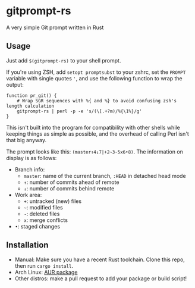 # gitprompt-rs

A very simple Git prompt written in Rust

## Usage

Just add `$(gitprompt-rs)` to your shell prompt.

If you're using ZSH, add `setopt promptsubst` to your zshrc, set the `PROMPT`
variable with single quotes `'`, and use the following function to wrap the
output:
```shell
function pr_git() {
    # Wrap SGR sequences with %{ and %} to avoid confusing zsh's length calculation
    gitprompt-rs | perl -p -e 's/(\[.+?m)/%{\1%}/g'
}
```
This isn't built into the program for compatibility with other shells while
keeping things as simple as possible, and the overhead of calling Perl isn't
that big anyway.

The prompt looks like this: `(master↑4↓7|+2~3-5x6•8)`. The information on
display is as follows:
- Branch info:
  - `master`: name of the current branch, `:HEAD` in detached head mode
  - `↑`: number of commits ahead of remote
  - `↓`: number of commits behind remote
- Work area:
  - `+`: untracked (new) files
  - `~`: modified files
  - `-`: deleted files
  - `x`: merge conflicts
- `•`: staged changes

## Installation

- Manual: Make sure you have a recent Rust toolchain. Clone this repo, then run
  `cargo install`.
- Arch Linux: [AUR package](https://aur.archlinux.org/packages/gitprompt-rs/)
- Other distros: make a pull request to add your package or build script!

